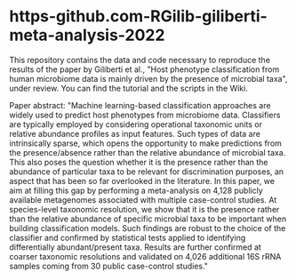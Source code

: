 # https-github.com-RGilib-giliberti-meta-analysis-2022
This repository contains the data and code necessary to reproduce the results of the paper by Giliberti et al., "Host phenotype classification from human microbiome data is mainly driven by the presence of microbial taxa", under review. You can find the tutorial and the scripts in the Wiki.

Paper abstract: "Machine learning-based classification approaches are widely used to predict host phenotypes from microbiome data. Classifiers are typically employed by considering operational taxonomic units or relative abundance profiles as input features. Such types of data are intrinsically sparse, which opens the opportunity to make predictions from the presence/absence rather than the relative abundance of microbial taxa. This also poses the question whether it is the presence rather than the abundance of particular taxa to be relevant for discrimination purposes, an aspect that has been so far overlooked in the literature. In this paper, we aim at filling this gap by performing a meta-analysis on 4,128 publicly available metagenomes associated with multiple case-control studies. At species-level taxonomic resolution, we show that it is the presence rather than the relative abundance of specific microbial taxa to be important when building classification models. Such findings are robust to the choice of the classifier and confirmed by statistical tests applied to identifying differentially abundant/present taxa. Results are further confirmed at coarser taxonomic resolutions and validated on 4,026 additional 16S rRNA samples coming from 30 public case-control studies."
